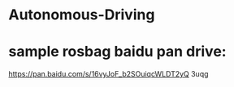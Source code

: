 # Autonomous-Driving
# sample rosbag baidu pan drive:
https://pan.baidu.com/s/16vyJoF_b2SOuiqcWLDT2yQ 3uqg 
